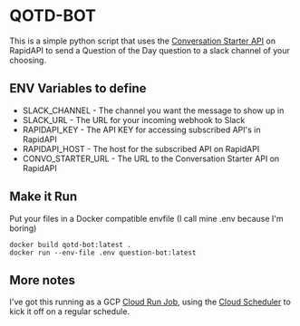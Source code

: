 # QOTD-BOT

This is a simple python script that uses the [Conversation Starter API](https://rapidapi.com/nishujain199719-vgIfuFHZxVZ/api/conversation-starter1/) on RapidAPI to send a Question of the Day question to a slack channel of your choosing.

## ENV Variables to define

- SLACK_CHANNEL - The channel you want the message to show up in
- SLACK_URL - The URL for your incoming webhook to Slack
- RAPIDAPI_KEY - The API KEY for accessing subscribed API's in RapidAPI
- RAPIDAPI_HOST - The host for the subscribed API on RapidAPI
- CONVO_STARTER_URL - The URL to the Conversation Starter API on RapidAPI

## Make it Run

Put your files in a Docker compatible envfile (I call mine .env because I'm boring)

```shell
docker build qotd-bot:latest .
docker run --env-file .env question-bot:latest
```

## More notes

I've got this running as a GCP [Cloud Run Job](https://cloud.google.com/run/docs/create-jobs), using the [Cloud Scheduler](https://cloud.google.com/run/docs/execute/jobs-on-schedule) to kick it off on a regular schedule.
